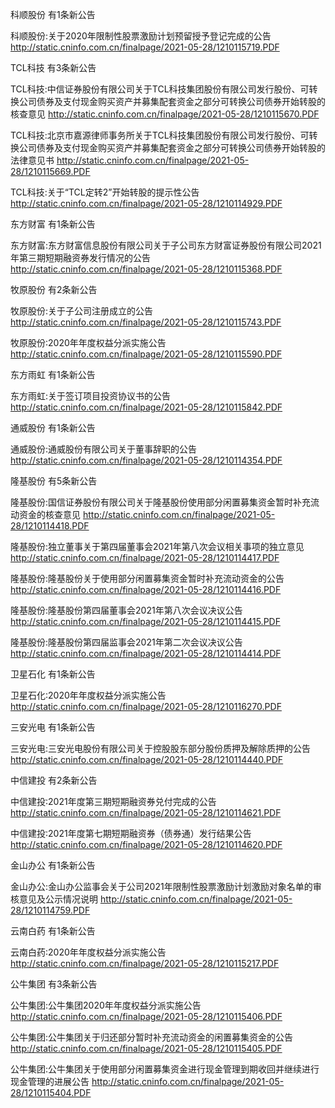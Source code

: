 科顺股份 有1条新公告 

科顺股份:关于2020年限制性股票激励计划预留授予登记完成的公告 http://static.cninfo.com.cn/finalpage/2021-05-28/1210115719.PDF 

TCL科技 有3条新公告 

TCL科技:中信证券股份有限公司关于TCL科技集团股份有限公司发行股份、可转换公司债券及支付现金购买资产并募集配套资金之部分可转换公司债券开始转股的核查意见 http://static.cninfo.com.cn/finalpage/2021-05-28/1210115670.PDF 

TCL科技:北京市嘉源律师事务所关于TCL科技集团股份有限公司发行股份、可转换公司债券及支付现金购买资产并募集配套资金之部分可转换公司债券开始转股的法律意见书 http://static.cninfo.com.cn/finalpage/2021-05-28/1210115669.PDF 

TCL科技:关于“TCL定转2”开始转股的提示性公告 http://static.cninfo.com.cn/finalpage/2021-05-28/1210114929.PDF 

东方财富 有1条新公告 

东方财富:东方财富信息股份有限公司关于子公司东方财富证券股份有限公司2021年第三期短期融资券发行情况的公告 http://static.cninfo.com.cn/finalpage/2021-05-28/1210115368.PDF 

牧原股份 有2条新公告 

牧原股份:关于子公司注册成立的公告 http://static.cninfo.com.cn/finalpage/2021-05-28/1210115743.PDF 

牧原股份:2020年年度权益分派实施公告 http://static.cninfo.com.cn/finalpage/2021-05-28/1210115590.PDF 

东方雨虹 有1条新公告 

东方雨虹:关于签订项目投资协议书的公告 http://static.cninfo.com.cn/finalpage/2021-05-28/1210115842.PDF 

通威股份 有1条新公告 

通威股份:通威股份有限公司关于董事辞职的公告 http://static.cninfo.com.cn/finalpage/2021-05-28/1210114354.PDF 

隆基股份 有5条新公告 

隆基股份:国信证券股份有限公司关于隆基股份使用部分闲置募集资金暂时补充流动资金的核查意见 http://static.cninfo.com.cn/finalpage/2021-05-28/1210114418.PDF 

隆基股份:独立董事关于第四届董事会2021年第八次会议相关事项的独立意见 http://static.cninfo.com.cn/finalpage/2021-05-28/1210114417.PDF 

隆基股份:隆基股份关于使用部分闲置募集资金暂时补充流动资金的公告 http://static.cninfo.com.cn/finalpage/2021-05-28/1210114416.PDF 

隆基股份:隆基股份第四届董事会2021年第八次会议决议公告 http://static.cninfo.com.cn/finalpage/2021-05-28/1210114415.PDF 

隆基股份:隆基股份第四届监事会2021年第二次会议决议公告 http://static.cninfo.com.cn/finalpage/2021-05-28/1210114414.PDF 

卫星石化 有1条新公告 

卫星石化:2020年年度权益分派实施公告 http://static.cninfo.com.cn/finalpage/2021-05-28/1210116270.PDF 

三安光电 有1条新公告 

三安光电:三安光电股份有限公司关于控股股东部分股份质押及解除质押的公告 http://static.cninfo.com.cn/finalpage/2021-05-28/1210114440.PDF 

中信建投 有2条新公告 

中信建投:2021年度第三期短期融资券兑付完成的公告 http://static.cninfo.com.cn/finalpage/2021-05-28/1210114621.PDF 

中信建投:2021年度第七期短期融资券（债券通）发行结果公告 http://static.cninfo.com.cn/finalpage/2021-05-28/1210114620.PDF 

金山办公 有1条新公告 

金山办公:金山办公监事会关于公司2021年限制性股票激励计划激励对象名单的审核意见及公示情况说明 http://static.cninfo.com.cn/finalpage/2021-05-28/1210114759.PDF 

云南白药 有1条新公告 

云南白药:2020年年度权益分派实施公告 http://static.cninfo.com.cn/finalpage/2021-05-28/1210115217.PDF 

公牛集团 有3条新公告 

公牛集团:公牛集团2020年年度权益分派实施公告 http://static.cninfo.com.cn/finalpage/2021-05-28/1210115406.PDF 

公牛集团:公牛集团关于归还部分暂时补充流动资金的闲置募集资金的公告 http://static.cninfo.com.cn/finalpage/2021-05-28/1210115405.PDF 

公牛集团:公牛集团关于使用部分闲置募集资金进行现金管理到期收回并继续进行现金管理的进展公告 http://static.cninfo.com.cn/finalpage/2021-05-28/1210115404.PDF 

